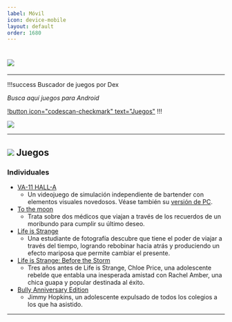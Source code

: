 ```yaml
---
label: Móvil
icon: device-mobile
layout: default
order: 1680
---
```


# ![](https://i.postimg.cc/Dz89tT8y/movil.png)

---


!!!success Buscador de juegos por Dex

*Busca aquí juegos para Android*

[!button icon="codescan-checkmark" text="Juegos"](https://cse.google.com/cse?cx=660831ba151944e87)
!!!

![](https://i.postimg.cc/J0GrQ4FN/JUEGOSJUEGOS.png)


---


## ![](https://i.postimg.cc/fyHqs50r/Proyecto-nuevo-2.png) Juegos


### **Individuales**


- [VA-11 HALL-A](https://www.mediafire.com/download/m0h0pmmolh5iun4) 
    - Un videojuego de simulación independiente de bartender con elementos visuales novedosos. Véase también su [versión de PC](https://lcdh.tech/escritorio/e-juegos/#individuales).
- [To the moon](https://www.mediafire.com/file/3lit8u9uw1278yl/To_the_moon.zip/file) 
    - Trata sobre dos médicos que viajan a través de los recuerdos de un moribundo para cumplir su último deseo.
- [Life is Strange](https://www.mediafire.com/file/b4eha3bnbb2m1xm/Life_Is_Strange_%28Android_Full%29.zip/file) 
    - Una estudiante de fotografía descubre que tiene el poder de viajar a través del tiempo, logrando rebobinar hacia atrás y produciendo un efecto mariposa que permite cambiar el presente.
- [Life is Strange: Before the Storm](https://www.mediafire.com/file/g3xpy66t2bl8n4j/Life_Is_Strange_Before_The_Storm_%28Android_Full%29.zip/file) 
    - Tres años antes de Life is Strange, Chloe Price, una adolescente rebelde que entabla una inesperada amistad con Rachel Amber, una chica guapa y popular destinada al éxito.
- [Bully Anniversary Edition](https://www.mediafire.com/file/0j2hmyq7hgb2uqn/Bully_Anniversary_Edition_2022.zip/file) 
    - Jimmy Hopkins, un adolescente expulsado de todos los colegios a los que ha asistido.


---
